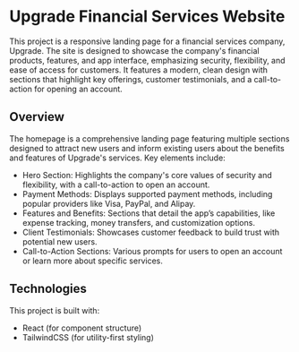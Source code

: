 # Upgrade Financial Services Website

This project is a responsive landing page for a financial services company, Upgrade. The site is designed to showcase the company's financial products, features, and app interface, emphasizing security, flexibility, and ease of access for customers. It features a modern, clean design with sections that highlight key offerings, customer testimonials, and a call-to-action for opening an account.

## Overview
The homepage is a comprehensive landing page featuring multiple sections designed to attract new users and inform existing users about the benefits and features of Upgrade's services. Key elements include:

- Hero Section: Highlights the company's core values of security and flexibility, with a call-to-action to open an account.
- Payment Methods: Displays supported payment methods, including popular providers like Visa, PayPal, and Alipay.
- Features and Benefits: Sections that detail the app’s capabilities, like expense tracking, money transfers, and customization options.
- Client Testimonials: Showcases customer feedback to build trust with potential new users.
- Call-to-Action Sections: Various prompts for users to open an account or learn more about specific services.

## Technologies
This project is built with:

- React (for component structure)
- TailwindCSS (for utility-first styling)


